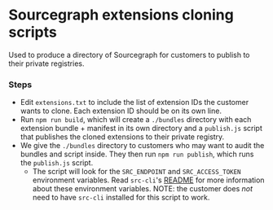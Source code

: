# Sourcegraph extensions cloning scripts

Used to produce a directory of Sourcegraph for customers to publish to their private registries.

### Steps

- Edit `extensions.txt` to include the list of extension IDs the customer wants to clone. Each extension ID should be on its own line.
- Run `npm run build`, which will create a `./bundles` directory with each extension bundle + manifest in its own directory and a `publish.js` script that publishes the cloned extensions to their private registry.
- We give the `./bundles` directory to customers who may want to audit the bundles and script inside. They then run `npm run publish`, which runs the `publish.js` script.
  - The script will look for the `SRC_ENDPOINT` and `SRC_ACCESS_TOKEN` environment variables. Read `src-cli`'s [README](https://github.com/sourcegraph/src-cli#log-into-your-sourcegraph-instance) for more information about these environment variables. NOTE: the customer does _not_ need to have `src-cli` installed for this script to work.
